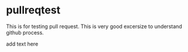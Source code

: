 pullreqtest
===========

This is for testing pull request.
This is very good excersize to understand github process.

add text here
